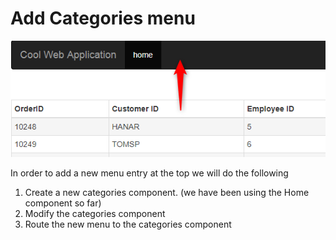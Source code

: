 ﻿# Add Categories menu




![](addmenu.png)

In order to add a new menu entry at the top we will do the following

1) Create a new categories component. (we have been using the Home component so far)
2) Modify the categories component
3) Route the new menu to the categories component


